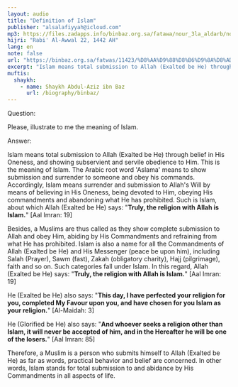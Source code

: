 ```yaml
---
layout: audio
title: "Definition of Islam"
publisher: "alsalafiyyah@icloud.com"
mp3: https://files.zadapps.info/binbaz.org.sa/fatawa/nour_3la_aldarb/nour_511/51104.mp3
hijri: "Rabi' Al-Awwal 22, 1442 AH"
lang: en
note: false
url: "https://binbaz.org.sa/fatwas/11423/%D8%AA%D9%88%D8%B6%D9%8A%D8%AD-%D9%85%D8%B9%D9%86%D9%89-%D8%A7%D9%84%D8%A7%D8%B3%D9%84%D8%A7%D9%85"
excerpt: "Islam means total submission to Allah (Exalted be He) through belief in His Oneness, and showing subservient and servile obedience to Him. This is the meaning of Islam."
muftis:
  shaykh: 
    - name: Shaykh Abdul-Aziz ibn Baz
      url: /biography/binbaz/
---
```


Question: 

Please, illustrate to me the meaning of Islam.

Answer: 

Islam means total submission to Allah (Exalted be He) through belief in His Oneness, and showing subservient and servile obedience to Him. This is the meaning of Islam. The Arabic root word  'Aslama' means to show submission and surrender to someone and obey his commands. Accordingly, Islam means surrender and submission to Allah's Will by means of believing in His Oneness, being devoted to Him, obeying His commandments and abandoning what He has prohibited. Such is Islam, about which Allah (Exalted be He) says: "**Truly, the religion with Allah is Islam.**" [Aal Imran: 19]

Besides, a Muslims are thus called as they show complete submission to Allah and obey Him, abiding by His Commandments and refraining from what He has prohibited. Islam is also a name for all the Commandments of Allah (Exalted be He) and His Messenger (peace be upon him), including Salah (Prayer), Sawm (fast), Zakah (obligatory charity), Hajj (pilgrimage), faith and so on. Such categories fall under Islam. In this regard, Allah (Exalted be He) says: "**Truly, the religion with Allah is Islam.**" [Aal Imran: 19]

He (Exalted be He) also says: "**This day, I have perfected your religion for you, completed My Favour upon you, and have chosen for you Islam as your religion.**" [Al-Maidah: 3]

He (Glorified be He) also  says: "**And whoever seeks a religion other than Islam, it will never be accepted of him, and in the Hereafter he will be one of the losers.**" [Aal Imran: 85]

Therefore, a Muslim is a person who submits himself to Allah (Exalted be He) as far as words, practical behavior and belief are concerned. In other words, Islam stands for total submission to and abidance by His Commandments in all aspects of life. 
